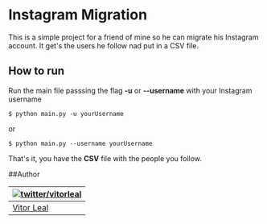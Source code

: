 # Instagram Migration

This is a simple project for a friend of mine so he can migrate his Instagram account. It get's the users he follow nad put in a CSV file.

## How to run
Run the main file passsing the flag **-u** or **--username** with your Instagram username

```
$ python main.py -u yourUsername
```

or

```
$ python main.py --username yourUsername
```

That's it, you have the **CSV** file with the people you follow.


##Author

| [![twitter/vitorleal](http://gravatar.com/avatar/e133221d7fbc0dee159dca127d2f6f00?s=80)](http://twitter.com/vitorleal "Follow @vitorleal on Twitter") |
|---|
| [Vitor Leal](http://vitorleal.com) |
